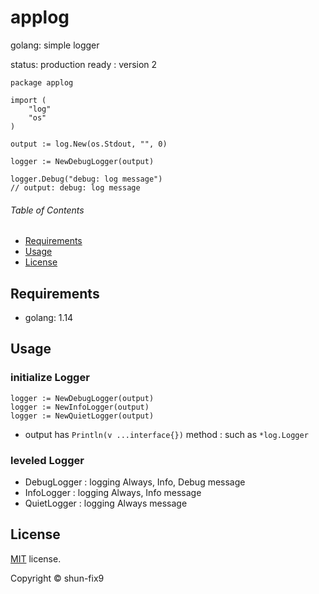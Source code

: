 # applog

golang: simple logger

status: production ready : version 2

```golang
package applog

import (
	"log"
	"os"
)

output := log.New(os.Stdout, "", 0)

logger := NewDebugLogger(output)

logger.Debug("debug: log message")
// output: debug: log message
```


###### Table of Contents

- [Requirements](#Requirements)
- [Usage](#Usage)
- [License](#License)

## Requirements

- golang: 1.14


## Usage

### initialize Logger

```golang
logger := NewDebugLogger(output)
logger := NewInfoLogger(output)
logger := NewQuietLogger(output)
```

- output has `Println(v ...interface{})` method : such as `*log.Logger`


### leveled Logger

- DebugLogger : logging Always, Info, Debug message
- InfoLogger : logging Always, Info message
- QuietLogger : logging Always message


## License

[MIT](LICENSE) license.

Copyright &copy; shun-fix9
